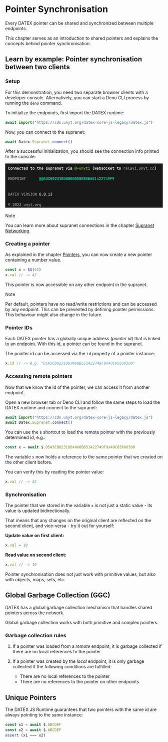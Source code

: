 # Pointer Synchronisation

Every DATEX pointer can be shared and synchronized between multiple endpoints.

This chapter serves as an introduction to shared pointers and explains the concepts behind pointer synchronisation.


## Learn by example: Pointer synchronisation between two clients

### Setup

For this demonstration, you need two separate browser clients with a developer console.
Alternatively, you can start a Deno CLI process by running the `deno` command.

To initialize the endpoints, first import the DATEX runtime:
```ts
await import("https://cdn.unyt.org/datex-core-js-legacy/datex.js")
```

Now, you can connect to the supranet:
```ts
await Datex.Supranet.connect()
```
After a successful initialization, you should see the connection info printed to the console:

![Supranet connection info](./assets/supranet-init.png)


> [!NOTE] 
> You can learn more about supranet connections in the chapter [Supranet Networking](./06%20Supranet%20Networking.md).

### Creating a pointer

As explained in the chapter [Pointers](./03%20Pointers.md),
you can now create a new pointer containing a number value.

```ts
const x = $$(42)
x.val // -> 42
```

This pointer is now accessible on any other endpoint in the supranet.

> [!NOTE]
> Per default, pointers have no read/write restrictions and can be accessed by any endpoint. This can be prevented by defining pointer permissions. This behaviour might also change in the future.

### Pointer IDs

Each DATEX pointer has a globally unique address (*pointer id*) that
is linked to an endpoint.
With this id, a pointer can be found in the supranet.

The pointer id can be accessed via the `id` property of a pointer instance:

```ts
x.id // -> e.g. "D5A3CB02310Dx480B651422749F9x40C85600300"
```

### Accessing remote pointers

Now that we know the id of the pointer, we can access it from another
endpoint.

Open a new browser tab or Deno CLI and follow the same steps
to load the DATEX runtime and connect to the supranet:
```ts
await import("https://cdn.unyt.org/datex-core-js-legacy/datex.js")
await Datex.Supranet.connect()
```

You can use the `$` shortcut to load the remote pointer with the previously determined id, e.g.:

```ts
const x = await $.D5A3CB02310Dx480B651422749F9x40C85600300
```

The variable `x` now holds a reference to the same pointer that we
created on the other client before.

You can verify this by reading the pointer value:
```ts
x.val // -> 42
```

### Synchronisation

The pointer that we stored in the variable `x` is not just a static value - its value is updated bidirectionally.

That means that any changes on the original client are reflected
on the second client, and vice-versa - try it out for yourself:

**Update value on first client:**
```ts
x.val = 10
```

**Read value on second client:**
```ts
x.val // -> 10
```

Pointer synchronisation does not just work with primitive values,
but also with objects, maps, sets, etc.


## Global Garbage Collection (GGC)

DATEX has a global garbage collection mechanism that handles shared pointers across the network.

Global garbage collection works with both primitive and complex pointers.

### Garbage collection rules

1. If a pointer was loaded from a *remote* endpoint, it is garbage collected if there are no local references to the pointer

2. If a pointer was created by the *local* endpoint, it is only garbage collected if the following conditions are fulfilled:
   * There are no local references to the pointer
   * There are no references to the pointer on other endpoints


## Unique Pointers

The DATEX JS Runtime guarantees that two pointers with the same
id are always pointing to the same instance:

```ts
const x1 = await $.ABCDEF
const x2 = await $.ABCDEF
assert (x1 === x2)
```
